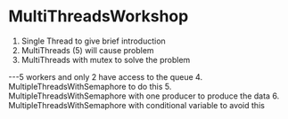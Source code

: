MultiThreadsWorkshop
====================
1. Single Thread to give brief introduction
2. MultiThreads (5) will cause problem
3. MultiThreads with mutex to solve the problem

---5 workers and only 2 have access to the queue
4. MultipleThreadsWithSemaphore to do this
5. MultipleThreadsWithSemaphore with one producer to produce the data
6. MultipleThreadsWithSemaphore with conditional variable to avoid this
